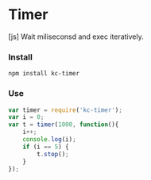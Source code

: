 # Timer
[js] Wait miliseconsd and exec iteratively.

### Install
```
npm install kc-timer
```

### Use
```js
var timer = require('kc-timer');
var i = 0;
var t = timer(1000, function(){
    i++;
    console.log(i);
    if (i == 5) {
        t.stop();
    }
});
```
